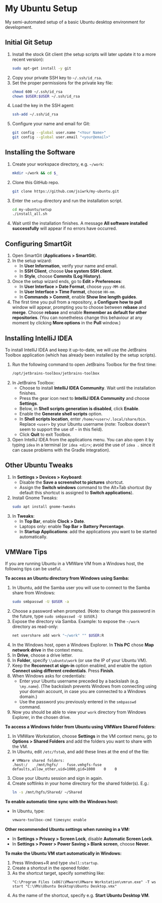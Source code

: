 My Ubuntu Setup
===
My semi-automated setup of a basic Ubuntu desktop environment for development.

Initial Git Setup
---
1. Install the stock Git client (the setup scripts will later update it to a more recent version):
    ```bash
    sudo apt-get install -y git
    ```
1. Copy your private SSH key to `~/.ssh/id_rsa`.
1. Set the proper permissions for the private key file:
    ```bash
    chmod 600 ~/.ssh/id_rsa
    chown $USER:$USER ~/.ssh/id_rsa
    ```
1. Load the key in the SSH agent:
    ```bash
    ssh-add ~/.ssh/id_rsa
    ```
1. Configure your name and email for Git:
    ```bash
    git config --global user.name "<Your Name>"
    git config --global user.email "<your@email>"
    ```

Installing the Software
---
1. Create your workspace directory, e.g. `~/work`:
    ```bash
    mkdir ~/work && cd $_
    ```
1. Clone this GitHub repo.
    ```bash
    git clone https://github.com/jsiwrk/my-ubuntu.git
    ```
1. Enter the `setup` directory and run the installation script.
    ```bash
    cd my-ubuntu/setup
    ./install_all.sh
    ```
1. Wait until the installation finishes. A message **All software installed successfully** will appear if no errors have occurred.

Configuring SmartGit
---
1. Open SmartGit (**Applications > SmartGit**).
1. In the setup wizard:
    - In **User Information**, verify your name and email.
    - In **SSH Client**, choose **Use system SSH client**.
    - In **Style**, choose **Commits (Log History)**.
1. Once the setup wizard ends, go to **Edit > Preferences**:
    - In **User Interface > Date Format**, choose `yyyy-MM-dd`.
    - In **User Interface > Time Format**, choose `HH-mm`.
    - In **Commands > Commit**, enable **Show line length guides**.
1. The first time you pull from a repository, a **Configure how to pull** window will appear, prompting you to choose between **rebase** and **merge**. Choose **rebase** and enable **Remember as default for other repositories**. (You can nonetheless change this behaviour at any moment by clicking **More options** in the **Pull** window.)

Installing IntelliJ IDEA
---
To install IntelliJ IDEA and keep it up-to-date, we will use the JetBrains Toolbox application (which has already been installed by the setup scripts).
1. Run the following command to open JetBrains Toolbox for the first time:
    ```bash
    /opt/jetbrains-toolbox/jetbrains-toolbox
    ```
1. In JetBrains Toolbox:
    - Choose to install **IntelliJ IDEA Community**. Wait until the installation finishes.
    - Press the gear icon next to **IntelliJ IDEA Community** and choose **Settings**.
    - Below, in **Shell scripts generation is disabled**, click **Enable**.
    - Enable the **Generate shell scripts** option.
    - In **Shell scripts location**, enter `/home/<user>/.local/share/bin`. Replace `<user>` by your Ubuntu username (note: Toolbox doesn't seem to support the use of `~` in this field).
    - Click **Quit** to exit Toolbox.
1. Open IntelliJ IDEA from the applications menu. You can also open it by typing `idea` in a terminal (or `idea <dir>`; avoid the use of `idea .` since it can cause problems with the Gradle integration).

Other Ubuntu Tweaks
---
1. In **Settings > Devices > Keyboard**:
    - Disable the **Save a screenshot to pictures** shortcut.
    - Assign the **Switch windows** command to the Alt+Tab shortcut (by default this shortcut is assigned to **Switch applications**).
2. Install Gnome Tweaks:
    ```bash
    sudo apt install gnome-tweaks
    ```
3. In **Tweaks**:
    - In **Top Bar**, enable **Clock > Date**.
    - Laptops only: enable **Top Bar > Battery Percentage**.
    - In **Startup Applications**: add the applications you want to be started automatically.

VMWare Tips
---
If you are running Ubuntu in a VMWare VM from a Windows host, the following tips can be useful.

**To access an Ubuntu directory from Windows using Samba:**
1. In Ubuntu, add the Samba user you will use to connect to the Samba share from Windows:
    ```bash
    sudo smbpasswd -U $USER -a
    ```
1. Choose a password when prompted. (Note: to change this password in the future, type `sudo smbpasswd -U $USER`.)
1. Expose the directory via Samba. Example: to expose the `~/work` directory as read-only:
    ```bash
    net usershare add work "~/work" "" $USER:R
    ```
1. In the Windows host, open a Windows Explorer. In **This PC** chose **Map network drive** in the context menu.
1. In **Drive**, choose a drive letter.
1. In **Folder**, specify `\\ubuntu\work` (or use the IP of your Ubuntu VM).
1. Keep the **Reconnect at sign-in** option enabled, and enable the option **Connect using different credentials**. Press **Finish**.
1. When Windows asks for credentials:
    - Enter your Ubuntu username preceded by a backslash (e.g. `\my.name`). (The backslash prevents Windows from connecting using your domain account, in case you are connected to a Windows domain.)
    - Use the password you previously entered in the `smbpasswd` command.
1. Now you should be able to view your `work` directory from Windows Explorer, in the chosen drive.

**To access a Windows folder from Ubuntu using VMWare Shared Folders:**
1. In VMWare Workstation, choose **Settings** in the VM context menu, go to **Options > Shared Folders** and add the folders you want to share with the VM.
1. In Ubuntu, edit `/etc/fstab`, and add these lines at the end of the file:
    ```
    # VMWare shared folders:
    .host:/    /mnt/hgfs/    fuse.vmhgfs-fuse    defaults,allow_other,uid=1000,gid=1000    0    0
    ```
1. Close your Ubuntu session and sign in again.
1. Create softlinks in your home directory for the shared folder(s). E.g.:
    ```bash
    ln -s /mnt/hgfs/Shared/ ~/Shared
    ```

**To enable automatic time sync with the Windows host:**
- In Ubuntu, type:
    ```bash
    vmware-toolbox-cmd timesync enable
    ```

**Other recommended Ubuntu settings when running in a VM:**
- In **Settings > Privacy > Screen Lock**, disable **Automatic Screen Lock**.
- In **Settings > Power > Power Saving > Blank screen**, choose **Never**.

**To make the Ubuntu VM start automatically in Windows:**
1. Press Windows+R and type `shell:startup`.
2. Create a shortcut in the opened folder.
3. As the shortcut target, specify something like:
    ```
    "C:\Program Files (x86)\VMware\VMware Workstation\vmrun.exe" -T ws start "C:\VMs\Ubuntu Desktop\Ubuntu Desktop.vmx"
    ```
4. As the name of the shortcut, specify e.g. **Start Ubuntu Desktop VM**.
